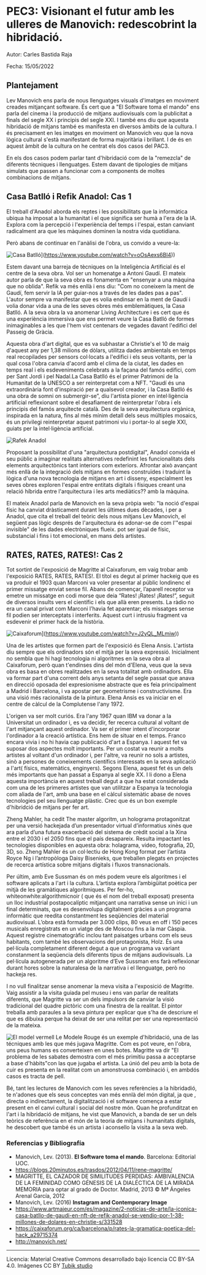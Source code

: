 # PEC3: Visionant el futur amb les ulleres de Manovich: redescobrint la hibridació.



Autor: Carles Bastida Raja


Fecha: 15/05/2022



## Plantejament

Lev Manovich ens parla de nous llenguatges visuals d'imatges en moviment creades mitjançant software. És cert que a "El Software toma el mando" ens parla del cinema i la producció de mitjans audiovisuals com la publicitat a finals del segle XX i principis del segle XXI. I també ens diu que aquesta hibridació de mitjans també es manifesta en diversos àmbits de la cultura. I és precisament en les imatges en moviment on Manovich veu que la nova lògica cultural s'està manifestant de forma majoritària i brillant. I de és en aquest àmbit de la cultura on he centrat els dos casos del PAC3. 

En els dos casos podem parlar tant d'hibridació com de la "remezcla" de diferents tècniques i llenguatges. Estem davant de tipologies de mitjans simulats que passen a funcionar com a components de moltes combinacions de mitjans.


## Casa Batlló i Refik Anadol: Cas 1

El treball d'Anadol aborda els reptes i les possibilitats que la informàtica ubiqua ha imposat a la humanitat i el que significa ser humà a l'era de la IA. Explora com la percepció i l'experiència del temps i l'espai, estan canviant radicalment ara que les màquines dominen la nostra vida quotidiana. 

Però abans de continuar en l'anàlisi de l'obra, us convido a veure-la:

![Casa Batlló](https://img.youtube.com/vi/oOsAexs6Bl4/0.jpg)](https://www.youtube.com/watch?v=oOsAexs6Bl4))

Estem davant una barreja de tècniques on la Inteligència Artificial és el centre de la seva obra. Vol ser un homenatge a Antoni Gaudí. El mateix autor parla de que la seva obra es fonamenta en "ensenyar a una màquina que no oblida". Refik va més enllà i ens diu: "Com no coneixem la ment de Gaudí, fem servir la IA per guiar-nos a través de les dades pas a pas". L'autor sempre va manifestar que es volia endinsar en la ment de Gaudí i volia donar vida a una de les seves obres més emblemàtiques, la Casa Batlló. A la seva obra la va anomenar Living Architecture i es cert que és una experiència immersiva que ens permet veure la Casa Batlló de formes inimaginables a les que l'hem vist centenars de vegades davant l'edifici del Passeig de Gràcia. 

Aquesta obra d'art digital, que es va subhastar a Christie's el 10 de maig d'aquest any per 1,38 milions de dòlars, utilitza dades ambientals en temps real recopilades per sensors col·locats a l'edifici i els seus voltants, per la qual cosa l'obra canvia d'acord amb el clima de la ciutat, les dades en temps real i els esdeveniments celebrats a la façana del famós edifici, com per Sant Jordi i pel Nadal.La Casa Batlló és el primer Patrimoni de la Humanitat de la UNESCO a ser reinterpretat com a NFT. "Gaudí és una extraordinària font d'inspiració per a qualsevol creador, i la Casa Batlló és una obra de somni on submergir-se”, diu l'artista pioner en intel·ligència artificial reflexionant sobre el desafiament de reinterpretar l'obra i els principis del famós arquitecte català. Des de la seva arquitectura orgànica, inspirada en la natura, fins al més mínim detall dels seus múltiples mosaics, és un privilegi reinterpretar aquest patrimoni viu i portar-lo al segle XXI, guiats per la intel·ligència artificial.



![Rafek Anadol](https://refikanadol.com/wp-content/uploads/2018/01/refik-anadol.jpg) 


Proposant la possibilitat d'una "arquitectura postdigital", Anadol convida el seu públic a imaginar realitats alternatives redefinint les funcionalitats dels elements arquitectònics tant interiors com exteriors. Afrontar això avançant més enllà de la integració dels mitjans en formes construïdes i traduint la lògica d'una nova tecnologia de mitjans en art i disseny, especialment les seves obres exploren l'espai entre entitats digitals i físiques creant una relació híbrida entre l'arquitectura i les arts mediàtics?? amb la màquina.

El mateix Anadol parla de Manovich en la seva pròpia web: "la noció d'espai físic ha canviat dràsticament durant les últimes dues dècades, i per a Anadol, que cita el treball del teòric dels nous mitjans Lev Manovich, el següent pas lògic després de l'arquitectura és adonar-se de com l'"espai invisible" de les dades electròniques flueix. pot ser igual de físic, substancial i fins i tot emocional, en mans dels artistes.



## RATES, RATES, RATES!: Cas 2

Tot sortint de l'exposició de Magritte al Caixaforum, em vaig trobar amb l'exposició RATES, RATES, RATES!. El títol es degut al primer hackeig que es va produir el 1903 quan  Marconi va voler presentar al públic londinenc el primer missatge enviat sense fil. Abans de començar, l’aparell receptor va emetre un missatge en codi morse que deia “Rates! ¡Rates! ¡Rates!”, seguit de diversos insults vers el científic i els que allà eren presents. La ràdio no era un canal privat com Marconi l’havia fet aparentar; els missatges sense fil podien ser interceptats i interferits. Aquest curt i intrusiu fragment va esdevenir el primer hack de la història.

![Caixaforum](https://img.youtube.com/vi/J2yQL_MLmiw/0.jpg)](https://www.youtube.com/watch?v=J2yQL_MLmiw)) 

Una de les artistes que formen part de l'exposició és Elena Ansis. L'artista diu sempre que els ordinadors són el mitjà per la seva expressió. Inicialment no sembla que hi hagi tecnologia ni algoritmes en la seva obra al Caixaforum, però quan t'endinses dins del món d'Elena, veus que la seva obra es basa en obres realitzades en la seva totalitat amb ordinadors. Ella va formar part d'una corrent dels anys setanta del segle passat que anava en direcció oposada del expresionisme abstracte que es feia principalment a Madrid i Barcelona, i va apostar per geometrisme i constructivisme. Era una visió més racionalista de la pintura. Elena Ansis es va iniciar en el centre de càlcul de la Complutense l'any 1972.

L'origen va ser molt curiós. Era l'any 1967 quan IBM va donar a la Universitat un ordinador i, es va decidir, fer recerca cultural al voltant de l'art mitjançant aquest ordinador. Va ser el primer intent d'incorporar l'ordinador a la creació artística. Ens hem de situar en el temps. Franco encara vivia i no hi havia cap publicació d'art a Espanya. I aquest fet va suposar dos aspectes molt importants. Per un costat va reunir a molts artistes al voltant d'un ordinador i, per l'altre, va reunir no sols a artistes, sinò a persones de coneixements científics interessats en la seva aplicació a l'art( físics, matemàtics, enginyers). Segons Elena, aquest fet és un dels més importants que han passat a Espanya al segle XX. I li dono a Elena aquesta importància en aquest treball degut a que ha estat considerada com una de les primeres artistes que van utilitzar a Espanya la tecnologia com aliada de l'art, amb una base en el càlcul sistemàtic abase de noves tecnologies pel seu llenguatge plàstic. Crec que és un bon exemple d'hibridció de mitjans per fer art.

Zheng Mahler, ha cedit The master algoritm, un holograma protagonitzat per una versió hackejada d’un presentador virtual d’informatius xinès que ara parla d’una futura exacerbació del sistema de crèdit social a la Xina entre el 2030 i el 2050 fins que el país desapareix. Resulta impactant les tecnologies disponibles en aquesta obra: holagrama, video, fotografia, 2D, 3D, so. Zheng Mahler és un col·lectiu de Hong Kong format per l’artista Royce Ng i l’antropòloga Daisy Bisenieks, que treballen plegats en projectes de recerca artística sobre mitjans digitals i fluxos transnacionals.

Per últim, amb Eve Sussman és on més podem veure els algoritmes i el software aplicats a l'art i la cultura. L’artista explora l’ambigüitat poètica per mitjà de les gramàtiques algorítmiques. Per fer-ho, whiteonwhite:algorithmicnoir ( que és el nom del treball exposat) presenta un lloc industrial postapocalíptic mitjançant una narrativa sense un inici i un final determinats, que es desenvolupa digitalment gràcies a un programa informàtic que reedita constantment les seqüències del material audiovisual. L’obra està formada per 3.000 clips, 80 veus en off i 150 peces musicals enregistrats en un viatge des de Moscou fins a la mar Càspia. Aquest registre cinematogràfic inclou tant paisatges urbans com els seus habitants, com també les observacions del protagonista, Holz. És una pel·lícula completament diferent degut a que un programa va variant constanment la seqüencia dels diferents tipus de mitjans audiovisuals.  La pel·lícula autogenerada per un algoritme d’Eve Sussman ens farà reflexionar durant hores sobre la naturalesa de la narrativa i el llenguatge, però no hackeja res.

I no vull finalitzar sense anomenar la meva visita a l'exposició de Magritte. Vaig assistir a la visita guiada pel museu i ens van parlar de realitats diferents, que Magritte va ser un dels impulsors de canviar la visió tradicional del quadre pictòric com una finestra de la realitat. El pintor treballa amb paraules a la seva pintura per explicar que s'ha de descriure el que es dibuixa perque ha deixat de ser una relitat per ser una representació de la mateixa.


![El model vermell](https://cdnb.20m.es/trasdos/files/2012/04/Le-Modele-Rouge.jpg) Le Modele Rouge és un exemple d'hibridació, una de las técniques amb les que més jugava Magritte. Com es pot veure, en l'obra, uns peus humans es converteixen en unes botes. Magritte va dir "El problema de les sabates demostra com el més primitiu passa a acceptarse a base d'hàbits"con las que jugaba el artista. La únió del peu amb la bota de cuir es presenta en la realitat com un amonstruosa combinació i, en ambdós casos es tracta de pell.

Bé, tant les lectures de Manovich com les seves referències a la hibridadió, te n'adones que els seus conceptes van més ennlà del món digital, ja que , directa o indirectament, la digitalització i el software comença a estar present en el canvi cultural i social del nostre món. Quan he profunditzat en l'art i la hibridació de mitjans, he vist que Manovich, a banda de ser un dels teòrics de referència en el món de la teoria de mitjans i humanitats digitals, he descobert que també és un artista i aconsello la visita a la seva web. 

### Referencias y Bibliografía

* Manovich, Lev. (2013). **El Software toma el mando**. Barcelona: Editorial UOC. 
* https://blogs.20minutos.es/trasdos/2012/04/11/rene-magritte/
* MAGRITTE, EL CAZADOR DE SIMILITUDES PERDIDAS: AMBIVALENCIA DE LA FEMINIDAD COMO GÉNESIS DE LA DIALÉCTICA DE LA MIRADA MEMORIA para optar al grado de Doctor. Madrid, 2013 © Mª Ángeles Arenal García, 2012
* Manovich, Lev. (2016) **Instagram and Contemporary Image**
* https://www.artmajeur.com/es/magazine/2-noticias-de-arte/la-iconica-casa-batllo-de-gaudi-en-nft-de-refik-anadol-se-vendio-por-1-38-millones-de-dolares-en-christie-s/331528
* https://caixaforum.org/ca/barcelona/p/rates-la-gramatica-poetica-del-hack_a29715374
* http://manovich.net/


----

Licencia: Material Creative Commons desarrollado bajo licencia CC BY-SA 4.0. Imágenes CC BY [Tubik studio](https://blog.tubikstudio.com/how-to-create-original-flat-illustrations-designers-tips/) 
